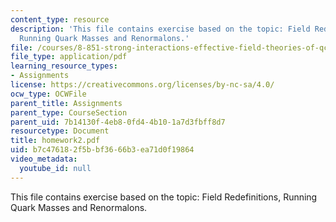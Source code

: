 ```yaml
---
content_type: resource
description: 'This file contains exercise based on the topic: Field Redefinitions,
  Running Quark Masses and Renormalons.'
file: /courses/8-851-strong-interactions-effective-field-theories-of-qcd-spring-2006/b7c476182f5bbf3666b3ea71d0f19864_homework2.pdf
file_type: application/pdf
learning_resource_types:
- Assignments
license: https://creativecommons.org/licenses/by-nc-sa/4.0/
ocw_type: OCWFile
parent_title: Assignments
parent_type: CourseSection
parent_uid: 7b14130f-4eb8-0fd4-4b10-1a7d3fbff8d7
resourcetype: Document
title: homework2.pdf
uid: b7c47618-2f5b-bf36-66b3-ea71d0f19864
video_metadata:
  youtube_id: null
---
```

This file contains exercise based on the topic: Field Redefinitions, Running Quark Masses and Renormalons.